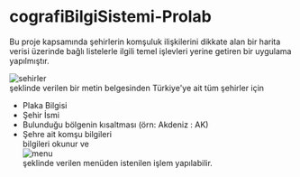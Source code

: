 # cografiBilgiSistemi-Prolab
Bu proje kapsamında şehirlerin komşuluk ilişkilerini dikkate alan bir harita verisi üzerinde bağlı listelerle ilgili temel işlevleri yerine getiren bir uygulama yapılmıştır.

![sehirler](https://user-images.githubusercontent.com/65903573/111228070-a879c880-85f4-11eb-9210-adc490eeef64.png) <br>
şeklinde verilen bir metin belgesinden Türkiye'ye ait tüm şehirler için
  * Plaka Bilgisi
  * Şehir İsmi
  * Bulunduğu bölgenin kısaltması (örn: Akdeniz : AK)
  * Şehre ait komşu bilgileri <br>
bilgileri okunur ve <br>
![menu](https://user-images.githubusercontent.com/65903573/111228421-3d7cc180-85f5-11eb-9d11-a6a62c12b866.png) <br>
şeklinde verilen menüden istenilen işlem yapılabilir.


